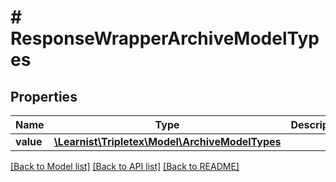 # # ResponseWrapperArchiveModelTypes

## Properties

Name | Type | Description | Notes
------------ | ------------- | ------------- | -------------
**value** | [**\Learnist\Tripletex\Model\ArchiveModelTypes**](ArchiveModelTypes.md) |  | [optional]

[[Back to Model list]](../../README.md#models) [[Back to API list]](../../README.md#endpoints) [[Back to README]](../../README.md)
